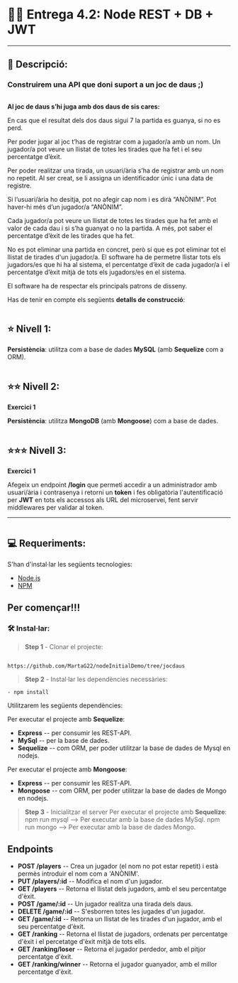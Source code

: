 # 🎲🎲    Entrega 4.2: Node REST + DB + JWT   
---
## 💬 Descripció:

### Construirem una API que doni suport a un joc de daus ;)

```
```

**Al joc de daus s’hi juga amb dos daus de sis cares:**

En cas que el resultat dels dos daus sigui 7 la partida es guanya, si no es perd.

Per poder jugar al joc t’has de registrar com a jugador/a amb un nom. Un jugador/a pot veure un llistat de totes les tirades que ha fet i el seu percentatge d’èxit.

Per poder realitzar una tirada, un usuari/ària s’ha de registrar amb un nom no repetit. Al ser creat, se li assigna un identificador únic i una data de registre.

Si l’usuari/ària ho desitja, pot no afegir cap nom i es dirà “ANÒNIM”. Pot haver-hi més d’un jugador/a “ANÒNIM”.

Cada jugador/a pot veure un llistat de totes les tirades que ha fet amb el valor de cada dau i si s’ha guanyat o no la partida. A més, pot saber el percentatge d’èxit de les tirades que ha fet.

No es pot eliminar una partida en concret, però sí que es pot eliminar tot el llistat de tirades d'un jugador/a. El software ha de permetre llistar tots els jugadors/es que hi ha al sistema, el percentatge d’èxit de cada jugador/a i el percentatge d’èxit mitjà de tots els jugadors/es en el sistema.

El software ha de respectar els principals patrons de disseny.

Has de tenir en compte els següents **detalls de construcció**:
```
```
## ⭐ Nivell 1:


**Persistència**: utilitza com a base de dades **MySQL** (amb **Sequelize** com a ORM).


```
```
## ⭐⭐ Nivell 2:

**Exercici 1**

**Persistència**: utilitza **MongoDB** (amb **Mongoose**) com a base de dades.

```
```
## ⭐⭐⭐ Nivell 3:

**Exercici 1**

Afegeix un endpoint **/login** que permeti accedir a un administrador amb usuari/ària i contrasenya i retorni un **token** i fes obligatòria l'autentificació per **JWT** en tots els accessos als URL del microservei, fent servir middlewares per validar al token.

---
```
```
## 💻 Requeriments:
S'han d'instal·lar les següents tecnologies:

- [Node.js](https://nodejs.org/en/download/) 
- [NPM](https://www.npmjs.com/) 


##  Per començar!!!  
### 🛠️ Instal·lar:

> **Step 1** - Clonar el projecte:
```

https://github.com/MartaG22/nodeInitialDemo/tree/jocdaus
```


> **Step 2** - Instal·lar les dependències necessàries:

```
- npm install
```
Utilitzarem les següents dependències:

Per executar el projecte amb **Sequelize**:
 - **Express** -- per consumir les REST-API.
 - **MySql** -- per la base de dades.
 - **Sequelize** -- com ORM, per poder utilitzar la base de dades de Mysql en nodejs.

Per executar el projecte amb **Mongoose**:
 - **Express** -- per consumir les REST-API.
 - **Mongoose** -- com ORM, per poder utilitzar la base de dades de Mongo en nodejs.



> **Step 3** - Inicialitzar el server 
Per executar el projecte amb **Sequelize**:
npm run mysql --> Per executar amb la base de dades MySql.
npm run mongo --> Per executar amb la base de dades Mongo.




## Endpoints

- **POST /players**  --  Crea un jugador (el nom no pot estar repetit) i està permès introduir el nom com a 'ANÒNIM'.
- **PUT /players/:id** -- Modifica el nom d'un jugador.
- **GET /players** -- Retorna el llistat dels jugadors, amb el seu percentatge d'èxit. 
- **POST /game/:id** -- Un jugador realitza una tirada dels daus.
- **DELETE /game/:id** -- S'esborren totes les jugades d'un jugador.
- **GET /game/:id** -- Retorna un llistat de les tirades d'un jugador, amb el seu percentatge d'èxit.
- **GET /ranking** -- Retorna el llistat de jugadors, ordenats per percentatge d'èxit i el percetatge d'èxit mitjà de tots ells.
- **GET /ranking/loser** -- Retorna el jugador perdedor, amb el pitjor percentatge d'èxit.
- **GET /ranking/winner** -- Retorna el jugador guanyador, amb el millor percentatge d'èxit.
